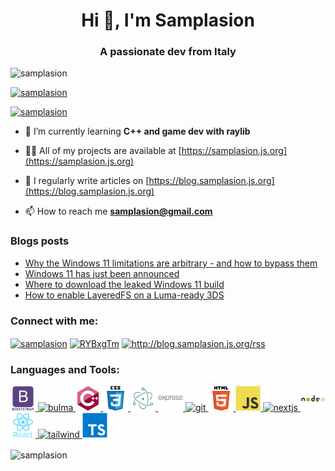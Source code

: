 <h1 align="center">Hi 👋, I'm Samplasion</h1>
<h3 align="center">A passionate dev from Italy</h3>

<p align="left"> <img src="https://komarev.com/ghpvc/?username=samplasion&label=Profile%20views&color=e32400&style=plastic" alt="samplasion" /> </p>

<p align="left"> <a href="https://github.com/ryo-ma/github-profile-trophy"><img src="https://github-profile-trophy.vercel.app/?username=samplasion" alt="samplasion" /></a> </p>

<p align="left"> <a href="https://twitter.com/samplasion" target="blank"><img src="https://img.shields.io/twitter/follow/samplasion?logo=twitter&style=for-the-badge" alt="samplasion" /></a> </p>

- 🌱 I’m currently learning **C++ and game dev with raylib**

- 👨‍💻 All of my projects are available at [https://samplasion.js.org](https://samplasion.js.org)

- 📝 I regularly write articles on [https://blog.samplasion.js.org](https://blog.samplasion.js.org)

- 📫 How to reach me **samplasion@gmail.com**

### Blogs posts
<!-- BLOG-POST-LIST:START -->
- [Why the Windows 11 limitations are arbitrary - and how to bypass them](http://blog.samplasion.js.org/windows-11-bogus-limitation-bypass/)
- [Windows 11 has just been announced](http://blog.samplasion.js.org/windows-11-has-just-been-announced/)
- [Where to download the leaked Windows 11 build](http://blog.samplasion.js.org/download-windows-11-leaked/)
- [How to enable LayeredFS on a Luma-ready 3DS](http://blog.samplasion.js.org/how-to-enable-layeredfs-on-a-luma-ready-3ds/)
<!-- BLOG-POST-LIST:END -->

<h3 align="left">Connect with me:</h3>
<p align="left">
<a href="https://twitter.com/samplasion" target="blank"><img align="center" src="https://raw.githubusercontent.com/rahuldkjain/github-profile-readme-generator/master/src/images/icons/Social/twitter.svg" alt="samplasion" height="30" width="40" /></a>
<a href="https://discord.gg/RYBxgTm" target="blank"><img align="center" src="https://raw.githubusercontent.com/rahuldkjain/github-profile-readme-generator/master/src/images/icons/Social/discord.svg" alt="RYBxgTm" height="30" width="40" /></a>
<a href="/http://blog.samplasion.js.org/rss" target="blank"><img align="center" src="https://raw.githubusercontent.com/rahuldkjain/github-profile-readme-generator/master/src/images/icons/Social/rss.svg" alt="http://blog.samplasion.js.org/rss" height="30" width="40" /></a>
</p>

<h3 align="left">Languages and Tools:</h3>
<p align="left"> <a href="https://getbootstrap.com" target="_blank"> <img src="https://raw.githubusercontent.com/devicons/devicon/master/icons/bootstrap/bootstrap-plain-wordmark.svg" alt="bootstrap" width="40" height="40"/> </a> <a href="https://bulma.io/" target="_blank"> <img src="https://raw.githubusercontent.com/gilbarbara/logos/804dc257b59e144eaca5bc6ffd16949752c6f789/logos/bulma.svg" alt="bulma" width="40" height="40"/> </a> <a href="https://www.w3schools.com/cpp/" target="_blank"> <img src="https://raw.githubusercontent.com/devicons/devicon/master/icons/cplusplus/cplusplus-original.svg" alt="cplusplus" width="40" height="40"/> </a> <a href="https://www.w3schools.com/css/" target="_blank"> <img src="https://raw.githubusercontent.com/devicons/devicon/master/icons/css3/css3-original-wordmark.svg" alt="css3" width="40" height="40"/> </a> <a href="https://www.electronjs.org" target="_blank"> <img src="https://raw.githubusercontent.com/devicons/devicon/master/icons/electron/electron-original.svg" alt="electron" width="40" height="40"/> </a> <a href="https://expressjs.com" target="_blank"> <img src="https://raw.githubusercontent.com/devicons/devicon/master/icons/express/express-original-wordmark.svg" alt="express" width="40" height="40"/> </a> <a href="https://git-scm.com/" target="_blank"> <img src="https://www.vectorlogo.zone/logos/git-scm/git-scm-icon.svg" alt="git" width="40" height="40"/> </a> <a href="https://www.w3.org/html/" target="_blank"> <img src="https://raw.githubusercontent.com/devicons/devicon/master/icons/html5/html5-original-wordmark.svg" alt="html5" width="40" height="40"/> </a> <a href="https://developer.mozilla.org/en-US/docs/Web/JavaScript" target="_blank"> <img src="https://raw.githubusercontent.com/devicons/devicon/master/icons/javascript/javascript-original.svg" alt="javascript" width="40" height="40"/> </a> <a href="https://nextjs.org/" target="_blank"> <img src="https://cdn.worldvectorlogo.com/logos/nextjs-3.svg" alt="nextjs" width="40" height="40"/> </a> <a href="https://nodejs.org" target="_blank"> <img src="https://raw.githubusercontent.com/devicons/devicon/master/icons/nodejs/nodejs-original-wordmark.svg" alt="nodejs" width="40" height="40"/> </a> <a href="https://reactjs.org/" target="_blank"> <img src="https://raw.githubusercontent.com/devicons/devicon/master/icons/react/react-original-wordmark.svg" alt="react" width="40" height="40"/> </a> <a href="https://tailwindcss.com/" target="_blank"> <img src="https://www.vectorlogo.zone/logos/tailwindcss/tailwindcss-icon.svg" alt="tailwind" width="40" height="40"/> </a> <a href="https://www.typescriptlang.org/" target="_blank"> <img src="https://raw.githubusercontent.com/devicons/devicon/master/icons/typescript/typescript-original.svg" alt="typescript" width="40" height="40"/> </a> </p>

<p><img align="center" src="https://github-readme-stats.vercel.app/api/top-langs?username=samplasion&show_icons=true&locale=en&layout=compact" alt="samplasion" /></p>
